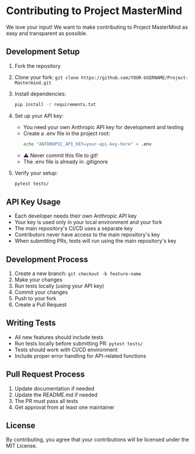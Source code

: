 # Contributing to Project MasterMind

We love your input! We want to make contributing to Project MasterMind as easy and transparent as possible.

## Development Setup

1. Fork the repository
2. Clone your fork: `git clone https://github.com/YOUR-USERNAME/Project-Mastermind.git`
3. Install dependencies:
   ```bash
   pip install -r requirements.txt
   ```

4. Set up your API key:
   - You need your own Anthropic API key for development and testing
   - Create a .env file in the project root:
     ```bash
     echo "ANTHROPIC_API_KEY=your-api-key-here" > .env
     ```
   - ⚠️ Never commit this file to git!
   - The .env file is already in .gitignore

5. Verify your setup:
   ```bash
   pytest tests/
   ```

## API Key Usage

- Each developer needs their own Anthropic API key
- Your key is used only in your local environment and your fork
- The main repository's CI/CD uses a separate key
- Contributors never have access to the main repository's key
- When submitting PRs, tests will run using the main repository's key

## Development Process

1. Create a new branch: `git checkout -b feature-name`
2. Make your changes
3. Run tests locally (using your API key)
4. Commit your changes
5. Push to your fork
6. Create a Pull Request

## Writing Tests

- All new features should include tests
- Run tests locally before submitting PR: `pytest tests/`
- Tests should work with CI/CD environment
- Include proper error handling for API-related functions

## Pull Request Process

1. Update documentation if needed
2. Update the README.md if needed
3. The PR must pass all tests
4. Get approval from at least one maintainer

## License
By contributing, you agree that your contributions will be licensed under the MIT License.